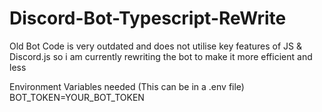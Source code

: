 # Discord-Bot-Typescript-ReWrite

Old Bot Code is very outdated and does not utilise key features of JS & Discord.js so i am currently rewriting the bot
to make it more efficient and less 

Environment Variables needed (This can be in a .env file)
BOT_TOKEN=YOUR_BOT_TOKEN
